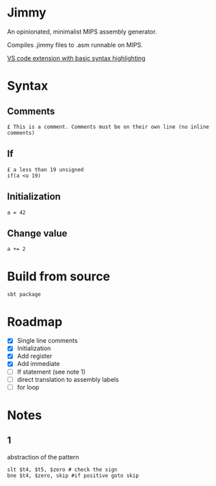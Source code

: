 # Jimmy

An opinionated, minimalist MIPS assembly generator.

Compiles .jimmy files to .asm runnable on MIPS.

[VS code extension with basic syntax highlighting](https://github.com/Athanaze/jimmy-syntax)

# Syntax

## Comments

```
£ This is a comment. Comments must be on their own line (no inline comments)
```

## If

```
£ a less than 19 unsigned 
if(a <u 19)
```

## Initialization

``` 
a = 42
```

## Change value

``` 
a += 2
```

# Build from source

``` 
sbt package
```

# Roadmap
* [x] Single line comments
* [x] Initialization
* [x] Add register
* [x] Add immediate
* [ ] If statement (see note 1)
* [ ] direct translation to assembly labels
* [ ] for loop

# Notes

## 1

abstraction of the pattern

```
slt $t4, $t5, $zero # check the sign
bne $t4, $zero, skip #if positive goto skip
```
